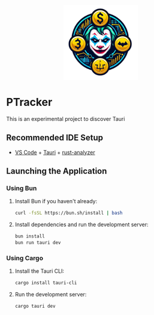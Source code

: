 <p align="center">
  <img src="public/Logo.png" alt="Tauri Logo" width="200" />
</p>

# PTracker

This is an experimental project to discover Tauri

## Recommended IDE Setup

- [VS Code](https://code.visualstudio.com/) + [Tauri](https://marketplace.visualstudio.com/items?itemName=tauri-apps.tauri-vscode) + [rust-analyzer](https://marketplace.visualstudio.com/items?itemName=rust-lang.rust-analyzer)

## Launching the Application

### Using Bun

1. Install Bun if you haven't already:

   ```bash
   curl -fsSL https://bun.sh/install | bash
   ```

2. Install dependencies and run the development server:
   ```bash
   bun install
   bun run tauri dev
   ```

### Using Cargo

1. Install the Tauri CLI:

   ```bash
   cargo install tauri-cli
   ```

2. Run the development server:
   ```bash
   cargo tauri dev
   ```
